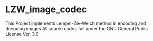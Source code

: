 # LZW_image_codec

This Project implements Lempel-Ziv-Welch method in encoding and decoding images
All source codes fall under the GNU General Public License Ver. 3.0
